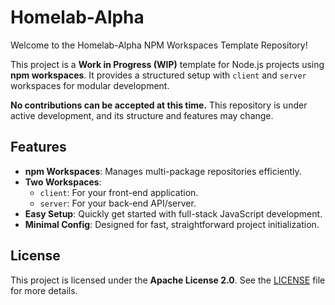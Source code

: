# Homelab-Alpha

Welcome to the Homelab-Alpha NPM Workspaces Template Repository!

This project is a **Work in Progress (WIP)** template for Node.js projects
using **npm workspaces**. It provides a structured setup with
`client` and `server` workspaces for modular development.

**No contributions can be accepted at this time.** This repository is
under active development, and its structure and features may change.

## Features

- **npm Workspaces**: Manages multi-package repositories efficiently.
- **Two Workspaces**:
  - `client`: For your front-end application.
  - `server`: For your back-end API/server.
- **Easy Setup**: Quickly get started with full-stack JavaScript development.
- **Minimal Config**: Designed for fast, straightforward project initialization.

## License

This project is licensed under the **Apache License 2.0**.
See the [LICENSE](./LICENSE) file for more details.
